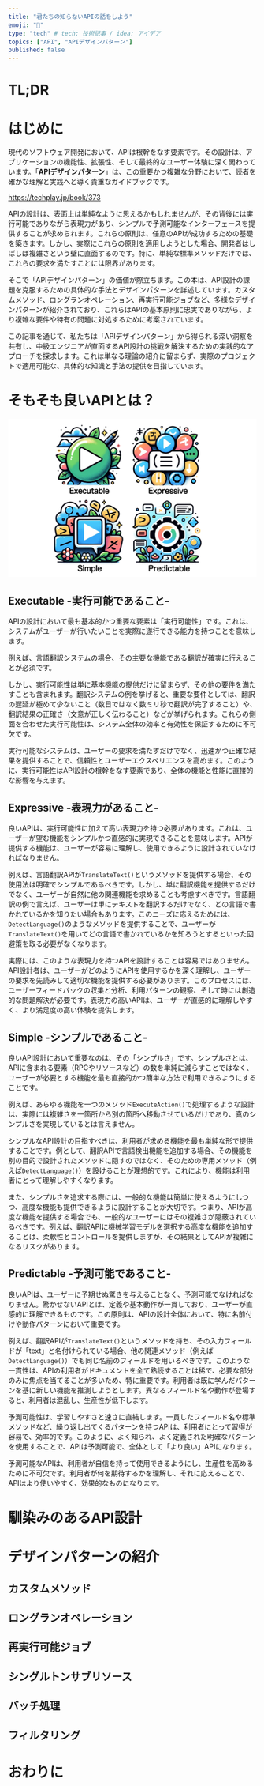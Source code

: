 ```yaml
---
title: "君たちの知らないAPIの話をしよう"
emoji: "👺"
type: "tech" # tech: 技術記事 / idea: アイデア
topics: ["API", "APIデザインパターン"]
published: false
---
```


# TL;DR
# はじめに
現代のソフトウェア開発において、APIは根幹をなす要素です。その設計は、アプリケーションの機能性、拡張性、そして最終的なユーザー体験に深く関わっています。「**APIデザインパターン**」は、この重要かつ複雑な分野において、読者を確かな理解と実践へと導く貴重なガイドブックです。

https://techplay.jp/book/373

APIの設計は、表面上は単純なように思えるかもしれませんが、その背後には実行可能でありながら表現力があり、シンプルで予測可能なインターフェースを提供することが求められます。これらの原則は、任意のAPIが成功するための基礎を築きます。しかし、実際にこれらの原則を適用しようとした場合、開発者はしばしば複雑さという壁に直面するのです。特に、単純な標準メソッドだけでは、これらの要求を満たすことには限界があります。

そこで「APIデザインパターン」の価値が際立ちます。この本は、API設計の課題を克服するための具体的な手法とデザインパターンを詳述しています。カスタムメソッド、ロングランオペレーション、再実行可能ジョブなど、多様なデザインパターンが紹介されており、これらはAPIの基本原則に忠実でありながら、より複雑な要件や特有の問題に対処するために考案されています。

この記事を通じて、私たちは「APIデザインパターン」から得られる深い洞察を共有し、中級エンジニアが直面するAPI設計の挑戦を解決するための実践的なアプローチを探求します。これは単なる理論の紹介に留まらず、実際のプロジェクトで適用可能な、具体的な知識と手法の提供を目指しています。

# そもそも良いAPIとは？
![良いAPIとは？](/images/talk_about_apis_you_dont_know_about/good_api.png)

## Executable -実行可能であること-
APIの設計において最も基本的かつ重要な要素は「実行可能性」です。これは、システムがユーザーが行いたいことを実際に遂行できる能力を持つことを意味します。

例えば、言語翻訳システムの場合、その主要な機能である翻訳が確実に行えることが必須です。 

しかし、実行可能性は単に基本機能の提供だけに留まらず、その他の要件を満たすことも含まれます。翻訳システムの例を挙げると、重要な要件としては、翻訳の遅延が極めて少ないこと（数日ではなく数ミリ秒で翻訳が完了すること）や、翻訳結果の正確さ（文意が正しく伝わること）などが挙げられます。これらの側面を合わせた実行可能性は、システム全体の効率と有効性を保証するために不可欠です。

実行可能なシステムは、ユーザーの要求を満たすだけでなく、迅速かつ正確な結果を提供することで、信頼性とユーザーエクスペリエンスを高めます。このように、実行可能性はAPI設計の根幹をなす要素であり、全体の機能と性能に直接的な影響を与えます。

## Expressive -表現力があること-
良いAPIは、実行可能性に加えて高い表現力を持つ必要があります。これは、ユーザーが望む機能をシンプルかつ直感的に実現できることを意味します。APIが提供する機能は、ユーザーが容易に理解し、使用できるように設計されていなければなりません。

例えば、言語翻訳APIが`TranslateText()`というメソッドを提供する場合、その使用法は明確でシンプルであるべきです。しかし、単に翻訳機能を提供するだけでなく、ユーザーが自然に他の関連機能を求めることも考慮すべきです。言語翻訳の例で言えば、ユーザーは単にテキストを翻訳するだけでなく、どの言語で書かれているかを知りたい場合もあります。このニーズに応えるためには、`DetectLanguage()`のようなメソッドを提供することで、ユーザーが`TranslateText()`を用いてどの言語で書かれているかを知ろうとするといった回避策を取る必要がなくなります。

実際には、このような表現力を持つAPIを設計することは容易ではありません。API設計者は、ユーザーがどのようにAPIを使用するかを深く理解し、ユーザーの要求を先読みして適切な機能を提供する必要があります。このプロセスには、ユーザーフィードバックの収集と分析、利用パターンの観察、そして時には創造的な問題解決が必要です。表現力の高いAPIは、ユーザーが直感的に理解しやすく、より満足度の高い体験を提供します。

## Simple -シンプルであること-
良いAPI設計において重要なのは、その「シンプルさ」です。シンプルさとは、APIに含まれる要素（RPCやリソースなど）の数を単純に減らすことではなく、ユーザーが必要とする機能を最も直接的かつ簡単な方法で利用できるようにすることです。

例えば、あらゆる機能を一つのメソッド`ExecuteAction()`で処理するような設計は、実際には複雑さを一箇所から別の箇所へ移動させているだけであり、真のシンプルさを実現しているとは言えません。

シンプルなAPI設計の目指すべきは、利用者が求める機能を最も単純な形で提供することです。例として、翻訳APIで言語検出機能を追加する場合、その機能を別の目的で設計されたメソッドに隠すのではなく、そのための専用メソッド（例えば`DetectLanguage()`）を設けることが理想的です。これにより、機能は利用者にとって理解しやすくなります。

また、シンプルさを追求する際には、一般的な機能は簡単に使えるようにしつつ、高度な機能も提供できるように設計することが大切です。つまり、APIが高度な機能を提供する場合でも、一般的なユーザーにはその複雑さが隠蔽されているべきです。例えば、翻訳APIに機械学習モデルを選択する高度な機能を追加することは、柔軟性とコントロールを提供しますが、その結果としてAPIが複雑になるリスクがあります。

## Predictable -予測可能であること-
良いAPIは、ユーザーに予期せぬ驚きを与えることなく、予測可能でなければなりません。驚かせないAPIとは、定義や基本動作が一貫しており、ユーザーが直感的に理解できるものです。この原則は、APIの設計全体において、特に名前付けや動作パターンにおいて重要です。

例えば、翻訳APIが`TranslateText()`というメソッドを持ち、その入力フィールドが「text」と名付けられている場合、他の関連メソッド（例えば`DetectLanguage()`）でも同じ名前のフィールドを用いるべきです。このような一貫性は、APIの利用者がドキュメントを全て熟読することは稀で、必要な部分のみに焦点を当てることが多いため、特に重要です。利用者は既に学んだパターンを基に新しい機能を推測しようとします。異なるフィールド名や動作が登場すると、利用者は混乱し、生産性が低下します。

予測可能性は、学習しやすさと速さに直結します。一貫したフィールド名や標準メソッドなど、繰り返し出てくるパターンを持つAPIは、利用者にとって習得が容易で、効率的です。このように、よく知られ、よく定義された明確なパターンを使用することで、APIは予測可能で、全体として「より良い」APIになります。

予測可能なAPIは、利用者が自信を持って使用できるようにし、生産性を高めるために不可欠です。利用者が何を期待するかを理解し、それに応えることで、APIはより使いやすく、効果的なものになります。

# 馴染みのあるAPI設計
# デザインパターンの紹介
## カスタムメソッド
## ロングランオペレーション
## 再実行可能ジョブ
## シングルトンサブリソース
## バッチ処理
## フィルタリング
# おわりに
